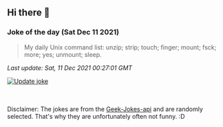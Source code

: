 ## Hi there 👋

### Joke of the day (Sat Dec 11 2021)
<!-- joke -->
>My daily Unix command list: unzip; strip; touch; finger; mount; fsck; more; yes; unmount; sleep.
<!-- /joke -->

*Last update: Sat, 11 Dec 2021 00:27:01 GMT*

[![Update joke](https://github.com/nclskfm/nclskfm/actions/workflows/joke.yml/badge.svg)](https://github.com/nclskfm/nclskfm/actions/workflows/joke.yml)

<br><br>
Disclaimer: The jokes are from the [Geek-Jokes-api](https://github.com/sameerkumar18/geek-joke-api) and are randomly selected. That's why they are unfortunately often not funny. :D
